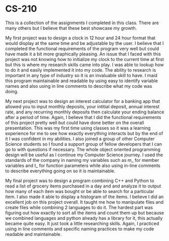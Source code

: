 # CS-210

This is a collection of the assignments I completed in this class. There are many others but I believe that these best showcase my growth.
    
My first project was to design a clock in 12 hour and 24 hour format that would display at the same time and be adjustable by the user. I believe that I completed the functional requirements of the program very well but could have made it a bit more graphically pleasing. An issue that I faced with this project was not knowing how to initialize my clock to the current time at first but this is where my research skills came into play. I was able to lookup how to do it and easily implemented it into my code. The ability to research is important in any type of industry so it is an invaluable skill to have. I maid this program maintainable and readable by using easy to identify variable names and also using in line comments to describe what my code was doing.

My next project was to design an interest calculator for a banking app that allowed you to input monthly deposits, your intitial deposit, annual interest rate, and any recurring monthly deposits then calculate your ending balance after a period of time. Again, I believe that I did the functional requirements of this project pretty well but could have done better on the overall presentation. This was my first time using classes so it was a learning experience for me to see how exactly everything interacts but by the end of it I was confident in my abilities. I also joined a group of other Computer Science students so I found a support group of fellow developers that I can go to with questions if necessary. The whole object oriented programming design will be useful as I continue my Computer Science journey. I used the standards of the company in naming my variables such as m_ for member variables and t_ for function parameters while also using in-line comments to describe everything going on so it is maintainable.

My final project was to design a program combining C++ and Python to read a list of grocery items purchased in a day and and analyze it to output how many of each item was bought or be able to search for a particular item. I also made it able to display a histogram of the items. I believe I did an excellent job on this project overall. It taught me how to manipulate files and create files while combining 2 languages to do it. The hardest part was figuring out how exactly to sort all the items and count them up but because we combined languages and python already has a library for it, this actually became quite easy. It just took a little researching skills. Again, I practiced using in line comments and specific naming practices to make my code readable and maintainable.
